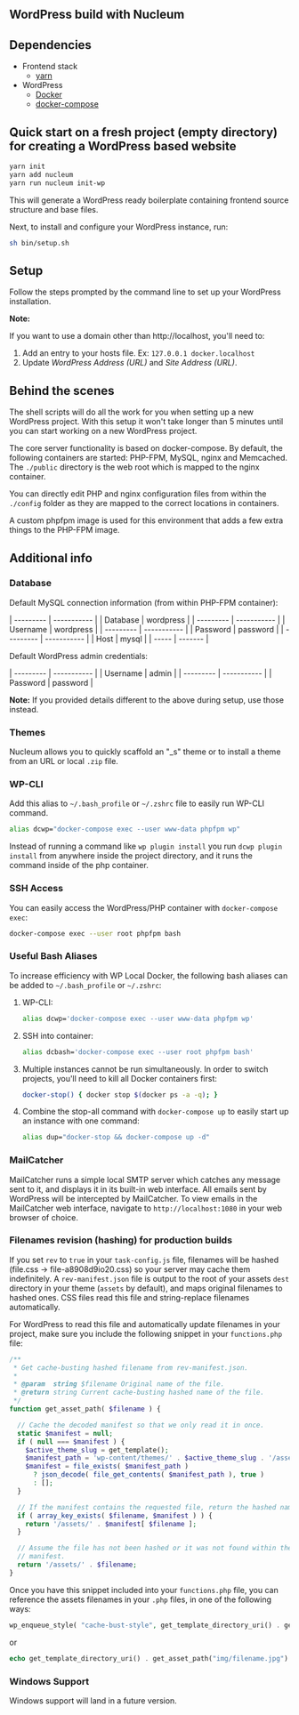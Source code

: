 ## WordPress build with Nucleum

## Dependencies

- Frontend stack
  - [yarn]
- WordPress
  - [Docker]
  - [docker-compose]

[yarn]: https://yarnpkg.com
[docker]: https://www.docker.com/products/docker-desktop
[docker-compose]: https://docs.docker.com/compose/install/#install-compose

## Quick start on a fresh project (empty directory) for creating a WordPress based website

```zsh
yarn init
yarn add nucleum
yarn run nucleum init-wp
```

This will generate a WordPress ready boilerplate containing frontend source structure and base files.

Next, to install and configure your WordPress instance, run:

```zsh
sh bin/setup.sh
```

## Setup

Follow the steps prompted by the command line to set up your WordPress installation.

**Note:**

If you want to use a domain other than http://localhost, you'll need to:

1. Add an entry to your hosts file. Ex: `127.0.0.1 docker.localhost`
2. Update _WordPress Address (URL)_ and _Site Address (URL)_.

## Behind the scenes

The shell scripts will do all the work for you when setting up a new WordPress project. With this setup it won't take longer than 5 minutes until you can start working on a new WordPress project.

The core server functionality is based on docker-compose. By default, the following containers are started: PHP-FPM, MySQL, nginx and Memcached. The `./public` directory is the web root which is mapped to the nginx container.

You can directly edit PHP and nginx configuration files from within the `./config` folder as they are mapped to the correct locations in containers.

A custom phpfpm image is used for this environment that adds a few extra things to the PHP-FPM image.

## Additional info

### Database

Default MySQL connection information (from within PHP-FPM container):

| --------- | ----------- |
| Database | wordpress |
| --------- | ----------- |
| Username | wordpress |
| --------- | ----------- |
| Password | password |
| --------- | ----------- |
| Host | mysql |
| ----- | ------- |

Default WordPress admin credentials:

| --------- | ----------- |
| Username | admin |
| --------- | ----------- |
| Password | password |

**Note:** If you provided details different to the above during setup, use those instead.

### Themes

Nucleum allows you to quickly scaffold an "\_s" theme or to install a theme from an URL or local `.zip` file.

### WP-CLI

Add this alias to `~/.bash_profile` or `~/.zshrc` file to easily run WP-CLI command.

```zsh
alias dcwp="docker-compose exec --user www-data phpfpm wp"
```

Instead of running a command like `wp plugin install` you run `dcwp plugin install` from anywhere inside the
project directory, and it runs the command inside of the php container.

### SSH Access

You can easily access the WordPress/PHP container with `docker-compose exec`:

```zsh
docker-compose exec --user root phpfpm bash
```

### Useful Bash Aliases

To increase efficiency with WP Local Docker, the following bash aliases can be added to `~/.bash_profile` or `~/.zshrc`:

1. WP-CLI:
   ```zsh
   alias dcwp='docker-compose exec --user www-data phpfpm wp'
   ```
2. SSH into container:
   ```zsh
   alias dcbash='docker-compose exec --user root phpfpm bash'
   ```
3. Multiple instances cannot be run simultaneously. In order to switch projects, you'll need to kill all Docker containers first:
   ```zsh
   docker-stop() { docker stop $(docker ps -a -q); }
   ```
4. Combine the stop-all command with `docker-compose up` to easily start up an instance with one command:
   ```zsh
   alias dup="docker-stop && docker-compose up -d"
   ```

### MailCatcher

MailCatcher runs a simple local SMTP server which catches any message sent to it, and displays it in its built-in web interface. All emails sent by WordPress will be intercepted by MailCatcher. To view emails in the MailCatcher web interface, navigate to `http://localhost:1080` in your web browser of choice.

### Filenames revision (hashing) for production builds

If you set `rev` to `true` in your `task-config.js` file, filenames will be hashed (file.css -> file-a8908d9io20.css) so your server may cache them indefinitely. A `rev-manifest.json` file is output to the root of your assets `dest` directory in your theme (`assets` by default), and maps original filenames to hashed ones. CSS files read this file and string-replace filenames automatically.

For WordPress to read this file and automatically update filenames in your project, make sure you include the following snippet in your `functions.php` file:

```php
/**
 * Get cache-busting hashed filename from rev-manifest.json.
 *
 * @param  string $filename Original name of the file.
 * @return string Current cache-busting hashed name of the file.
 */
function get_asset_path( $filename ) {

  // Cache the decoded manifest so that we only read it in once.
  static $manifest = null;
  if ( null === $manifest ) {
    $active_theme_slug = get_template();
    $manifest_path = 'wp-content/themes/' . $active_theme_slug . '/assets/rev-manifest.json';
    $manifest = file_exists( $manifest_path )
      ? json_decode( file_get_contents( $manifest_path ), true )
      : [];
  }

  // If the manifest contains the requested file, return the hashed name.
  if ( array_key_exists( $filename, $manifest ) ) {
    return '/assets/' . $manifest[ $filename ];
  }

  // Assume the file has not been hashed or it was not found within the
  // manifest.
  return '/assets/' . $filename;
}
```

Once you have this snippet included into your `functions.php` file, you can reference the assets filenames in your `.php` files, in one of the following ways:

```php
wp_enqueue_style( "cache-bust-style", get_template_directory_uri() . get_asset_path("style/style.css"), array(), null, false );
```

or

```php
echo get_template_directory_uri() . get_asset_path("img/filename.jpg")
```

### Windows Support

Windows support will land in a future version.
